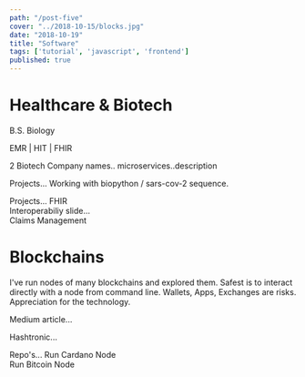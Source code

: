 ```yaml
---
path: "/post-five"
cover: "../2018-10-15/blocks.jpg"
date: "2018-10-19"
title: "Software"
tags: ['tutorial', 'javascript', 'frontend']
published: true
---
```


# Healthcare & Biotech
B.S. Biology

EMR | HIT | FHIR

2 Biotech Company names.. microservices..description

Projects...
Working with biopython / sars-cov-2 sequence.

Projects...
FHIR  
Interoperabiliy slide...  
Claims Management

# Blockchains
I've run nodes of many blockchains and explored them. Safest is to interact directly with a node from command line. Wallets, Apps, Exchanges are risks. Appreciation for the technology.

Medium article...

Hashtronic...

Repo's...
Run Cardano Node  
Run Bitcoin Node 
